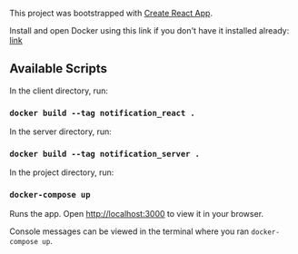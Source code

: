 This project was bootstrapped with [Create React App](https://github.com/facebook/create-react-app).

Install and open Docker using this link if you don't have it installed already: [link](https://docs.docker.com/get-docker/)
## Available Scripts

In the client directory, run:
### `docker build --tag notification_react .`

In the server directory, run:
### `docker build --tag notification_server .`

In the project directory, run:

### `docker-compose up`
Runs the app.
Open [http://localhost:3000](http://localhost:3000) to view it in your browser.

Console messages can be viewed in the terminal where you ran `docker-compose up`.
